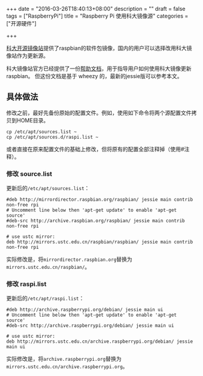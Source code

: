 +++
date = "2016-03-26T18:40:13+08:00"
description = ""
draft = false
tags = ["RaspberryPi"]
title = "Raspberry Pi 使用科大镜像源"
categories = ["开源硬件"]

+++

[科大开源镜像站](http://mirrors.ustc.edu.cn/)提供了raspbian的软件包镜像，国内的用户可以选择改用科大镜像站作为更新源。

科大镜像站官方已经提供了一份[帮助文档](https://lug.ustc.edu.cn/wiki/mirrors/help/raspbian)，用于指导用户如何使用科大镜像更新raspbian。
但这份文档是基于 wheezy 的，最新的jessie版可以参考本文。

## 具体做法
修改之前，最好先备份原始的配置文件。例如，使用如下命令将两个源配置文件拷贝到HOME目录。
```
cp /etc/apt/sources.list ~
cp /etc/apt/sources.d/raspi.list ~
```
或者直接在原来配置文件的基础上修改，但将原有的配置全部注释掉（使用#注释）。

### 修改 source.list
更新后的`/etc/apt/sources.list`：
```
#deb http://mirrordirector.raspbian.org/raspbian/ jessie main contrib non-free rpi
# Uncomment line below then 'apt-get update' to enable 'apt-get source'
#deb-src http://archive.raspbian.org/raspbian/ jessie main contrib non-free rpi

# use ustc mirror:
deb http://mirrors.ustc.edu.cn/raspbian/raspbian/ jessie main contrib non-free rpi
```
实际修改是，将`mirrordirector.raspbian.org`替换为`mirrors.ustc.edu.cn/raspbian/`。

<!--more-->


### 修改 raspi.list

更新后的`/etc/apt/raspi.list`：
```
#deb http://archive.raspberrypi.org/debian/ jessie main ui
# Uncomment line below then 'apt-get update' to enable 'apt-get source'
#deb-src http://archive.raspberrypi.org/debian/ jessie main ui

# use ustc mirror:
deb http://mirrors.ustc.edu.cn/archive.raspberrypi.org/debian/ jessie main ui
```
实际修改是，将`archive.raspberrypi.org`替换为`mirrors.ustc.edu.cn/archive.raspberrypi.org`。
